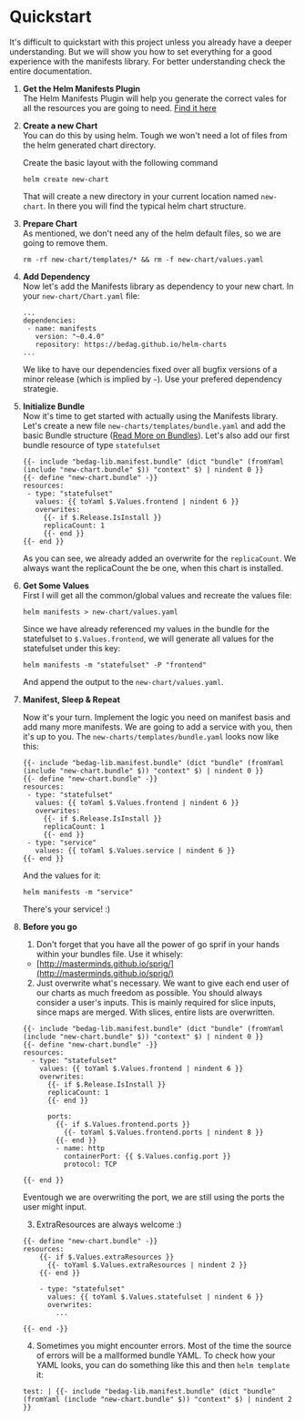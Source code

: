 # Quickstart

It's difficult to quickstart with this project unless you already have a deeper understanding. But we will show you how to set everything for a good experience with the manifests library. For better understanding check the entire documentation.

1. **Get the Helm Manifests Plugin**</br>
    The Helm Manifests Plugin will help you generate the correct vales for all the resources you are going to   need. [Find it here](https://github.com/bedag/helm-manifests-plugin)

2. **Create a new Chart**</br>
    You can do this by using helm. Tough we won't need a lot of files from the helm generated chart directory.

    Create the basic layout with the following command

    ```
    helm create new-chart
    ```

    That will create a new directory in your current location named `new-chart`. In there you will find the     typical helm chart structure.

3. **Prepare Chart**</br>
    As mentioned, we don't need any of the helm default files, so we are going to remove them.

    ```
    rm -rf new-chart/templates/* && rm -f new-chart/values.yaml
    ```

4. **Add Dependency**</br>
    Now let's add the Manifests library as dependency to your new chart. In your `new-chart/Chart.yaml` file:

    ```
    ...
    dependencies:
     - name: manifests
       version: "~0.4.0"
       repository: https://bedag.github.io/helm-charts
    ...
    ```

    We like to have our dependencies fixed over all bugfix versions of a minor release (which is implied by `~`).   Use your prefered dependency strategie.

5. **Initialize Bundle**</br>
    Now it's time to get started with actually using the Manifests library. Let's create a new file `new-charts/templates/bundle.yaml` and add the basic Bundle structure ([Read More on Bundles](./manifests/README.md#bundles)). Let's also add our first bundle resource of type `statefulset`

   ```
   {{- include "bedag-lib.manifest.bundle" (dict "bundle" (fromYaml (include "new-chart.bundle" $)) "context" $) | nindent 0 }}
   {{- define "new-chart.bundle" -}}
   resources:
    - type: "statefulset"
      values: {{ toYaml $.Values.frontend | nindent 6 }}
      overwrites:
        {{- if $.Release.IsInstall }}
        replicaCount: 1
        {{- end }}
   {{- end }}
   ```

   As you can see, we already added an overwrite for the `replicaCount`. We always want the replicaCount the be one, when this chart is installed.

6. **Get Some Values**</br>
    First I will get all the common/global values and recreate the values file:

    ```
    helm manifests > new-chart/values.yaml
    ```

    Since we have already referenced my values in the bundle for the statefulset to `$.Values.frontend`, we will generate all values for the statefulset under this key:

    ```
    helm manifests -m "statefulset" -P "frontend"
    ```

    And append the output to the `new-chart/values.yaml`.

7. **Manifest, Sleep & Repeat**

    Now it's your turn. Implement the logic you need on manifest basis and add many more manifests. We are going to add a service with you, then it's up to you. The `new-charts/templates/bundle.yaml` looks now like this:

   ```
   {{- include "bedag-lib.manifest.bundle" (dict "bundle" (fromYaml (include "new-chart.bundle" $)) "context" $) | nindent 0 }}
   {{- define "new-chart.bundle" -}}
   resources:
    - type: "statefulset"
      values: {{ toYaml $.Values.frontend | nindent 6 }}
      overwrites:
        {{- if $.Release.IsInstall }}
        replicaCount: 1
        {{- end }}
    - type: "service"
      values: {{ toYaml $.Values.service | nindent 6 }}
   {{- end }}
   ```

   And the values for it:

   ```
   helm manifests -m "service"
   ```

   There's your service! :)

8. **Before you go**</br>
   1. Don't forget that you have all the power of go sprif in your hands within your bundles file. Use it whisely:

     * [http://masterminds.github.io/sprig/](http://masterminds.github.io/sprig/)

   2. Just overwrite what's necessary. We want to give each end user of our charts as much freedom as possible. You should always consider a user's inputs. This is mainly required for slice inputs, since maps are merged. With slices, entire lists are overwritten.

    ```
    {{- include "bedag-lib.manifest.bundle" (dict "bundle" (fromYaml (include "new-chart.bundle" $)) "context" $) | nindent 0 }}
    {{- define "new-chart.bundle" -}}
    resources:
      - type: "statefulset"
        values: {{ toYaml $.Values.frontend | nindent 6 }}
        overwrites:
          {{- if $.Release.IsInstall }}
          replicaCount: 1
          {{- end }}

          ports:
            {{- if $.Values.frontend.ports }}
              {{- toYaml $.Values.frontend.ports | nindent 8 }}
            {{- end }}
            - name: http
              containerPort: {{ $.Values.config.port }}
              protocol: TCP

    {{- end }}
    ```
    Eventough we are overwriting the port, we are still using the ports the user might input.

   3. ExtraResources are always welcome :)

    ```
    {{- define "new-chart.bundle" -}}
    resources:
        {{- if $.Values.extraResources }}
          {{- toYaml $.Values.extraResources | nindent 2 }}
        {{- end }}

        - type: "statefulset"
          values: {{ toYaml $.Values.statefulset | nindent 6 }}
          overwrites:
            ...

    {{- end -}}
    ```

   4. Sometimes you might encounter errors. Most of the time the source of errors will be a mallformed bundle YAML. To check how your YAML looks, you can do something like this and then `helm template` it:

    ```
   test: | {{- include "bedag-lib.manifest.bundle" (dict "bundle" (fromYaml (include "new-chart.bundle" $)) "context" $) | nindent 2 }}
    ```
